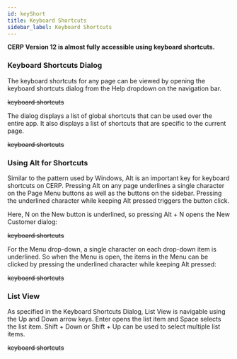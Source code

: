 ```yaml
---
id: keyShort
title: Keyboard Shortcuts
sidebar_label: Keyboard Shortcuts
---
```


**CERP Version 12 is almost fully accessible using keyboard shortcuts.**

### Keyboard Shortcuts Dialog

The keyboard shortcuts for any page can be viewed by opening the keyboard shortcuts dialog from the Help dropdown on the navigation bar.

~~keyboard shortcuts~~

The dialog displays a list of global shortcuts that can be used over the entire app. It also displays a list of shortcuts that are specific to the current page.

~~keyboard shortcuts~~

### Using Alt for Shortcuts

Similar to the pattern used by Windows, Alt is an important key for keyboard shortcuts on CERP. Pressing Alt on any page underlines a single character on the Page Menu buttons as well as the buttons on the sidebar. Pressing the underlined character while keeping Alt pressed triggers the button click.

Here, N on the New button is underlined, so pressing Alt + N opens the New Customer dialog:

~~keyboard shortcuts~~

For the Menu drop-down, a single character on each drop-down item is underlined. So when the Menu is open, the items in the Menu can be clicked by pressing the underlined character while keeping Alt pressed:

~~keyboard shortcuts~~

### List View

As specified in the Keyboard Shortcuts Dialog, List View is navigable using the Up and Down arrow keys. Enter opens the list item and Space selects the list item. Shift + Down or Shift + Up can be used to select multiple list items.

~~keyboard shortcuts~~
